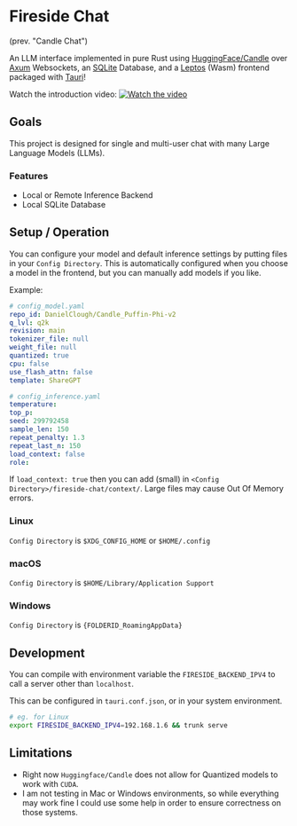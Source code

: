 # Fireside Chat

(prev. "Candle Chat")

An LLM interface implemented in pure Rust using [HuggingFace/Candle](https://github.com/huggingface/candle/) over [Axum](https://github.com/tokio-rs/axum) Websockets, an [SQLite](https://https://sqlite.org/index.html) Database, and a [Leptos](https://www.leptos.dev/) (Wasm) frontend packaged with [Tauri](https://tauri.app)!

Watch the introduction video:
[![Watch the video](https://img.youtube.com/vi/Jw1E3LnNG0o/0.jpg)](https://youtu.be/Jw1E3LnNG0o)


## Goals

This project is designed for single and multi-user chat with many Large Language Models (LLMs).

### Features

- Local or Remote Inference Backend
- Local SQLite Database


## Setup / Operation

You can configure your model and default inference settings by putting files in your `Config Directory`.
This is automatically configured when you choose a model in the frontend, but you can manually add models if you like.

Example:

```yaml
# config_model.yaml
repo_id: DanielClough/Candle_Puffin-Phi-v2
q_lvl: q2k
revision: main
tokenizer_file: null
weight_file: null
quantized: true
cpu: false
use_flash_attn: false
template: ShareGPT
```

```yaml
# config_inference.yaml
temperature: 
top_p: 
seed: 299792458
sample_len: 150
repeat_penalty: 1.3
repeat_last_n: 150
load_context: false
role: 
```

If `load_context: true` then you can add (small) in `<Config Directory>/fireside-chat/context/`.
Large files may cause Out Of Memory errors.

### Linux

`Config Directory` is `$XDG_CONFIG_HOME` or `$HOME/.config`

### macOS


`Config Directory` is `$HOME/Library/Application Support`

### Windows

`Config Directory` is `{FOLDERID_RoamingAppData}`

## Development

You can compile with environment variable the `FIRESIDE_BACKEND_IPV4` to call a server other than `localhost`.

This can be configured in `tauri.conf.json`, or in your system environment.

```sh
# eg. for Linux
export FIRESIDE_BACKEND_IPV4=192.168.1.6 && trunk serve
```

## Limitations

- Right now `Huggingface/Candle` does not allow for Quantized models to work with `CUDA`.
- I am not testing in Mac or Windows environments, so while everything may work fine I could use some help in order to ensure correctness on those systems.